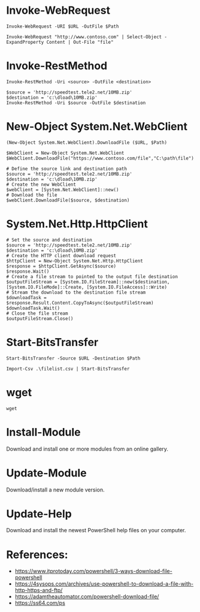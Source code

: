# Invoke-WebRequest
```
Invoke-WebRequest -URI $URL -OutFile $Path
```
```
Invoke-WebRequest "http://www.contoso.com" | Select-Object -ExpandProperty Content | Out-File "file"
```

# Invoke-RestMethod
```
Invoke-RestMethod -Uri <source> -OutFile <destination>
```
```
$source = 'http://speedtest.tele2.net/10MB.zip'
$destination = 'c:\dload\10MB.zip'
Invoke-RestMethod -Uri $source -OutFile $destination
```

# New-Object System.Net.WebClient
```
(New-Object System.Net.WebClient).DownloadFile ($URL, $Path)
```
```
$WebClient = New-Object System.Net.WebClient
$WebClient.DownloadFile("https://www.contoso.com/file","C:\path\file")
```
```
# Define the source link and destination path
$source = 'http://speedtest.tele2.net/10MB.zip'
$destination = 'c:\dload\10MB.zip'
# Create the new WebClient
$webClient = [System.Net.WebClient]::new()
# Download the file
$webClient.DownloadFile($source, $destination)
```

# System.Net.Http.HttpClient
```
# Set the source and destination
$source = 'http://speedtest.tele2.net/10MB.zip'
$destination = 'c:\dload\10MB.zip'
# Create the HTTP client download request
$httpClient = New-Object System.Net.Http.HttpClient
$response = $httpClient.GetAsync($source)
$response.Wait()
# Create a file stream to pointed to the output file destination
$outputFileStream = [System.IO.FileStream]::new($destination, [System.IO.FileMode]::Create, [System.IO.FileAccess]::Write)
# Stream the download to the destination file stream
$downloadTask = $response.Result.Content.CopyToAsync($outputFileStream)
$downloadTask.Wait()
# Close the file stream
$outputFileStream.Close()
```

# Start-BitsTransfer
```
Start-BitsTransfer -Source $URL -Destination $Path
```
```
Import-Csv .\filelist.csv | Start-BitsTransfer
```

# wget
```
wget
```

# Install-Module
Download and install one or more modules from an online gallery.

# Update-Module
Download/install a new module version.

# Update-Help
Download and install the newest PowerShell help files on your computer.




# References: 
- https://www.itprotoday.com/powershell/3-ways-download-file-powershell
- https://4sysops.com/archives/use-powershell-to-download-a-file-with-http-https-and-ftp/
- https://adamtheautomator.com/powershell-download-file/
- https://ss64.com/ps
